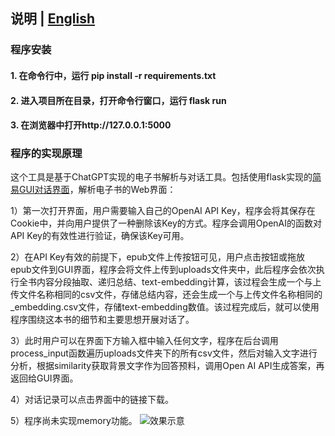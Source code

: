 ## 说明 | [English](https://github.com/waynia/GPT-epub-chatbot/blob/main/readme.md)

### 程序安装

#### 1. 在命令行中，运行 pip install -r requirements.txt

#### 2. 进入项目所在目录，打开命令行窗口，运行 flask run

#### 3. 在浏览器中打开http://127.0.0.1:5000

### 程序的实现原理

这个工具是基于ChatGPT实现的电子书解析与对话工具。包括使用flask实现的[简易GUI对话界面](https://github.com/waynia/Chat-GUI)，解析电子书的Web界面：

1）第一次打开界面，用户需要输入自己的OpenAI API Key，程序会将其保存在Cookie中，并向用户提供了一种删除该Key的方式。程序会调用OpenAI的函数对API Key的有效性进行验证，确保该Key可用。

2）在API Key有效的前提下，epub文件上传按钮可见，用户点击按钮或拖放epub文件到GUI界面，程序会将文件上传到uploads文件夹中，此后程序会依次执行全书内容分段抽取、递归总结、text-embedding计算，该过程会生成一个与上传文件名称相同的csv文件，存储总结内容，还会生成一个与上传文件名称相同的_embedding.csv文件，存储text-embedding数值。该过程完成后，就可以使用程序围绕这本书的细节和主要思想开展对话了。

3）此时用户可以在界面下方输入框中输入任何文字，程序在后台调用process_input函数遍历uploads文件夹下的所有csv文件，然后对输入文字进行分析，根据similarity获取背景文字作为回答预料，调用Open AI API生成答案，再返回给GUI界面。

4）对话记录可以点击界面中的链接下载。

5）程序尚未实现memory功能。
![效果示意](https://user-images.githubusercontent.com/49633741/228787095-c9d33f23-21ef-470d-9009-a14a262866a2.png)
